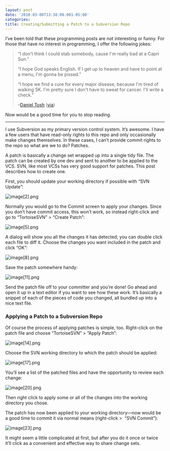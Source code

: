```yaml
---
layout: post
date: '2010-03-08T13:38:00.001-05:00'
categories:
title: Creating/Submitting a Patch to a Subversion Repo
---
```



I’ve been told that these programming posts are not interesting or funny. For those that have no interest in programming, I offer the following jokes:
<blockquote> 

“I don't think I could stab somebody, cause I'm really bad at a Capri Sun.”  

“I hope God speaks English. If I get up to heaven and have to point at a menu, I'm gonna be pissed.”  

“I hope we find a cure for every major disease, because I'm tired of walking 5K. I'm pretty sure I don't have to sweat for cancer. I'll write a check.”   

–[Daniel Tosh](http://www.danieltosh.com/) ([via](http://en.wikiquote.org/wiki/Daniel_Tosh))
</blockquote>

Now would be a good time for you to stop reading.  
***

I use Subversion as my primary version control system. It’s awesome. I have a few users that have read-only rights to this repo and only occasionally make changes themselves. In these cases, I can’t provide commit rights to the repo so what are we to do? Patches.

A patch is basically a change set wrapped up into a single tidy file. The patch can be created by one dev and sent to another to be applied to the VCS. SVN, like most VCSs has very good support for patches. This post describes how to create one.

First, you should update your working directory if possible with “SVN Update”:

![image[2].png](/assets/2010/image[2].png) 

Normally you would go to the Commit screen to apply your changes. Since you don’t have commit access, this won’t work, so instead right-click and go to “TortoiseSVN” > “Create Patch”:

![image[5].png](/assets/2010/image[5].png) 

A dialog will show you all the changes it has detected; you can double click each file to diff it. Choose the changes you want included in the patch and click “OK”:

![image[8].png](/assets/2010/image[8].png) 

Save the patch somewhere handy:

![image[11].png](/assets/2010/image[11].png) 

Send the patch file off to your committer and you’re done! Go ahead and open it up in a text editor if you want to see how these work. It’s basically a snippet of each of the pieces of code you changed, all bundled up into a nice text file.  <h3>Applying a Patch to a Subversion Repo</h3>

Of course the process of applying patches is simple, too. Right-click on the patch file and choose “TortoiseSVN” > “Apply Patch”:

![image[14].png](/assets/2010/image[14].png) 

Choose the SVN working directory to which the patch should be applied:

![image[17].png](/assets/2010/image[17].png) 







You’ll see a list of the patched files and have the opportunity to review each change:

![image[20].png](/assets/2010/image[20].png) 

Then right click to apply some or all of the changes into the working directory you chose.

The patch has now been applied to your working directory—now would be a good time to commit it via normal means (right-click >&#160; “SVN Commit”):

![image[23].png](/assets/2010/image[23].png) 

It might seem a little complicated at first, but after you do it once or twice it’ll click as a convenient and effective way to share change sets.